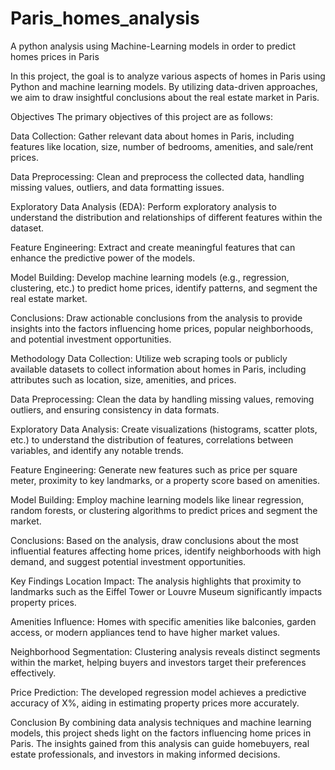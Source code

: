 # Paris_homes_analysis
A python analysis using Machine-Learning models in order to predict homes prices in Paris

In this project, the goal is to analyze various aspects of homes in Paris using Python and machine learning models. By utilizing data-driven approaches, we aim to draw insightful conclusions about the real estate market in Paris.

Objectives The primary objectives of this project are as follows:

Data Collection: Gather relevant data about homes in Paris, including features like location, size, number of bedrooms, amenities, and sale/rent prices.

Data Preprocessing: Clean and preprocess the collected data, handling missing values, outliers, and data formatting issues.

Exploratory Data Analysis (EDA): Perform exploratory analysis to understand the distribution and relationships of different features within the dataset.

Feature Engineering: Extract and create meaningful features that can enhance the predictive power of the models.

Model Building: Develop machine learning models (e.g., regression, clustering, etc.) to predict home prices, identify patterns, and segment the real estate market.

Conclusions: Draw actionable conclusions from the analysis to provide insights into the factors influencing home prices, popular neighborhoods, and potential investment opportunities.

Methodology Data Collection: Utilize web scraping tools or publicly available datasets to collect information about homes in Paris, including attributes such as location, size, amenities, and prices.

Data Preprocessing: Clean the data by handling missing values, removing outliers, and ensuring consistency in data formats.

Exploratory Data Analysis: Create visualizations (histograms, scatter plots, etc.) to understand the distribution of features, correlations between variables, and identify any notable trends.

Feature Engineering: Generate new features such as price per square meter, proximity to key landmarks, or a property score based on amenities.

Model Building: Employ machine learning models like linear regression, random forests, or clustering algorithms to predict prices and segment the market.

Conclusions: Based on the analysis, draw conclusions about the most influential features affecting home prices, identify neighborhoods with high demand, and suggest potential investment opportunities.

Key Findings Location Impact: The analysis highlights that proximity to landmarks such as the Eiffel Tower or Louvre Museum significantly impacts property prices.

Amenities Influence: Homes with specific amenities like balconies, garden access, or modern appliances tend to have higher market values.

Neighborhood Segmentation: Clustering analysis reveals distinct segments within the market, helping buyers and investors target their preferences effectively.

Price Prediction: The developed regression model achieves a predictive accuracy of X%, aiding in estimating property prices more accurately.

Conclusion By combining data analysis techniques and machine learning models, this project sheds light on the factors influencing home prices in Paris. The insights gained from this analysis can guide homebuyers, real estate professionals, and investors in making informed decisions.
